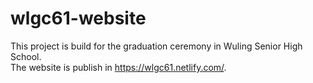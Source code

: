 # wlgc61-website
This project is build for the graduation ceremony in Wuling Senior High School.  
The website is publish in https://wlgc61.netlify.com/.  
